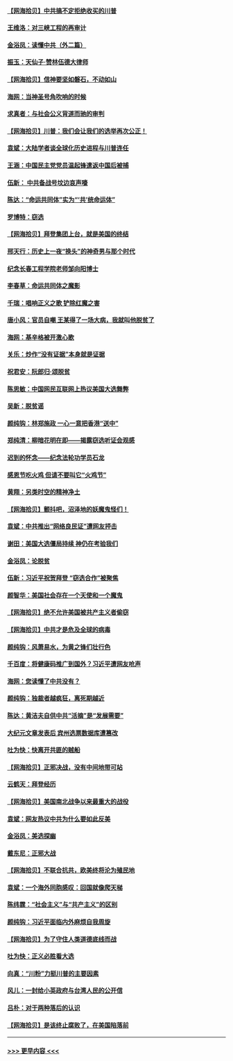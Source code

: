 #### [【网海拾贝】中共搞不定拒绝收买的川普](../pages/nsc993/n12598955.md?t=12061451) 
#### [王维洛：对三峡工程的再审计](../pages/nsc993/n12598436.md?t=12061451) 
#### [金浴凤：读懂中共（外二篇）](../pages/nsc993/n12597943.md?t=12061451) 
#### [振玉：天仙子‧赞林伍德大律师](../pages/nsc993/n12597929.md?t=12061451) 
#### [【网海拾贝】信神要坚如磐石，不动如山](../pages/nsc993/n12597901.md?t=12061451) 
#### [海网：当神圣号角吹响的时候](../pages/nsc993/n12595891.md?t=12061451) 
#### [求真者：与社会公义背道而驰的审判](../pages/nsc993/n12595868.md?t=12061451) 
#### [【网海拾贝】川普：我们会让我们的选举再次公正！](../pages/nsc993/n12594930.md?t=12061451) 
#### [袁斌：大陆学者谈全球化历史进程与川普连任](../pages/nsc993/n12594690.md?t=12061451) 
#### [王涵：中国民主党党员温起锋遣返中国后被捕](../pages/nsc993/n12594540.md?t=12061451) 
#### [伍新： 中共备战号坟边哀声嚎](../pages/nsc993/n12593086.md?t=12061451) 
#### [陈达：“命运共同体”实为“‘共’统命运体”](../pages/nsc993/n12590865.md?t=12061451) 
#### [罗博特：窃选](../pages/nsc993/n12590619.md?t=12061451) 
#### [【网海拾贝】拜登集团上台，就是美国的终结](../pages/nsc993/n12589725.md?t=12061451) 
#### [邢天行：历史上一夜“换头”的神奇男与那个时代](../pages/nsc993/n12589424.md?t=12061451) 
#### [纪念长春工程学院老师邹向阳博士](../pages/nsc993/n12585390.md?t=12061451) 
#### [李春草：命运共同体之魔影](../pages/nsc993/n12585026.md?t=12061451) 
#### [千瑞：唱响正义之歌 铲除红魔之害](../pages/nsc993/n12585002.md?t=12061451) 
#### [唐小风：官员自嘲 王某得了一场大病，我就叫他脱贫了](../pages/nsc993/n12584981.md?t=12061451) 
#### [海网：基辛格被开激心歌](../pages/nsc993/n12584946.md?t=12061451) 
#### [关乐：炒作“没有证据”本身就是证据](../pages/nsc993/n12583146.md?t=12061451) 
#### [祝君安：阮郎归‧颂脱贫](../pages/nsc993/n12583119.md?t=12061451) 
#### [陈思敏：中国网民互联网上热议美国大选舞弊](../pages/nsc993/n12582845.md?t=12061451) 
#### [吴新：脱贫谣](../pages/nsc993/n12580839.md?t=12061451) 
#### [颜纯钩：林郑施政 一心一意把香港“送中”](../pages/nsc993/n12580805.md?t=12061451) 
#### [郑纯清：柳暗花明在即——揭露窃选听证会观感](../pages/nsc993/n12580795.md?t=12061451) 
#### [迟到的怀念——纪念法轮功学员石龙](../pages/nsc993/n12580245.md?t=12061451) 
#### [感恩节吃火鸡  但请不要叫它“火鸡节”](../pages/nsc993/n12580252.md?t=12061451) 
#### [黄翔：另类时空的精神净土](../pages/nsc993/n12578638.md?t=12061451) 
#### [【网海拾贝】颤抖吧，沼泽地的妖魔鬼怪们！](../pages/nsc993/n12578552.md?t=12061451) 
#### [袁斌：中共推出“网络良民证”遭网友抨击](../pages/nsc993/n12578511.md?t=12061451) 
#### [谢田：美国大选僵局持续 神仍在考验我们](../pages/nsc993/n12577432.md?t=12061451) 
#### [金浴凤：论脱贫](../pages/nsc993/n12576386.md?t=12061451) 
#### [伍新：习近平祝贺拜登 “窃选合作”被聚焦](../pages/nsc993/n12576358.md?t=12061451) 
#### [颜智华：美国社会存在一个天使和一个魔鬼](../pages/nsc993/n12574299.md?t=12061451) 
#### [【网海拾贝】绝不允许美国被共产主义者偷窃](../pages/nsc993/n12573396.md?t=12061451) 
#### [【网海拾贝】中共才是危及全球的病毒](../pages/nsc993/n12571204.md?t=12061451) 
#### [颜纯钩：风萧易水，为黄之锋们壮行色](../pages/nsc993/n12571487.md?t=12061451) 
#### [千百度：将健康码推广到国外？习近平遭网友呛声](../pages/nsc993/n12570808.md?t=12061451) 
#### [海网：您读懂了中共没有？](../pages/nsc993/n12570487.md?t=12061451) 
#### [颜纯钩：独裁者越疯狂，离死期越近](../pages/nsc993/n12569055.md?t=12061451) 
#### [陈达：黄洁夫自供中共“活摘”是“发展需要”](../pages/nsc993/n12568541.md?t=12061451) 
#### [大纪元文章发表后 宾州选票数据库遭篡改](../pages/nsc993/n12568105.md?t=12061451) 
#### [吐为快：快离开共匪的贼船](../pages/nsc993/n12568462.md?t=12061451) 
#### [【网海拾贝】正邪决战，没有中间地带可站](../pages/nsc993/n12568439.md?t=12061451) 
#### [云鹤天：拜登经历](../pages/nsc993/n12567294.md?t=12061451) 
#### [【网海拾贝】美国南北战争以来最重大的战役](../pages/nsc993/n12567247.md?t=12061451) 
#### [袁斌：网友热议中共为什么要如此反美](../pages/nsc993/n12567162.md?t=12061451) 
#### [金浴凤：美选探幽](../pages/nsc993/n12567147.md?t=12061451) 
#### [戴东尼：正邪大战](../pages/nsc993/n12567033.md?t=12061451) 
#### [【网海拾贝】不联合抗共，欧美终将沦为殖民地](../pages/nsc993/n12565068.md?t=12061451) 
#### [袁斌：一个海外同胞感叹：回国就像爬天梯](../pages/nsc993/n12564986.md?t=12061451) 
#### [陈纬霆：“社会主义”与“共产主义”的区别](../pages/nsc993/n12562417.md?t=12061451) 
#### [颜纯钩：习近平面临内外麻烦自我周旋](../pages/nsc993/n12563356.md?t=12061451) 
#### [【网海拾贝】为了守住人类道德底线而战](../pages/nsc993/n12562542.md?t=12061451) 
#### [吐为快：正义必胜看大选](../pages/nsc993/n12561967.md?t=12061451) 
#### [向真：“川粉”力挺川普的主要因素](../pages/nsc993/n12560774.md?t=12061451) 
#### [风儿：一封给小英政府与台湾人民的公开信](../pages/nsc993/n12560581.md?t=12061451) 
#### [吕朴：对于两种落后的认识](../pages/nsc993/n12560492.md?t=12061451) 
#### [【网海拾贝】是该终止腐败了，在美国陷落前](../pages/nsc993/n12559936.md?t=12061451) 

----
#### [ >>> 更早内容 <<< ](../indexes/nsc993-earlier.md)
